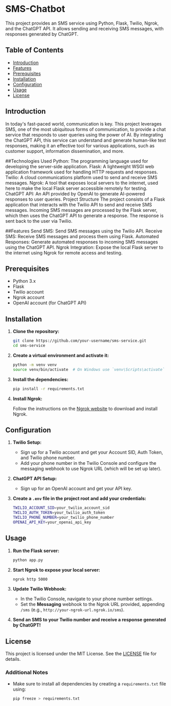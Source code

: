 # SMS-Chatbot

This project provides an SMS service using Python, Flask, Twilio, Ngrok, and the ChatGPT API. It allows sending and receiving SMS messages, with responses generated by ChatGPT.

## Table of Contents

- [Introduction](#introduction)
- [Features](#features)
- [Prerequisites](#prerequisites)
- [Installation](#installation)
- [Configuration](#configuration)
- [Usage](#usage)
- [License](#license)

## Introduction
In today's fast-paced world, communication is key. This project leverages SMS, one of the most ubiquitous forms of communication, to provide a chat service that responds to user queries using the power of AI. By integrating the ChatGPT API, this service can understand and generate human-like text responses, making it an effective tool for various applications, such as customer support, information dissemination, and more.

##Technologies Used
Python: The programming language used for developing the server-side application.
Flask: A lightweight WSGI web application framework used for handling HTTP requests and responses.
Twilio: A cloud communications platform used to send and receive SMS messages.
Ngrok: A tool that exposes local servers to the internet, used here to make the local Flask server accessible remotely for testing.
ChatGPT API: An API provided by OpenAI to generate AI-powered responses to user queries.
Project Structure
The project consists of a Flask application that interacts with the Twilio API to send and receive SMS messages. Incoming SMS messages are processed by the Flask server, which then uses the ChatGPT API to generate a response. The response is sent back to the user via Twilio.

##Features
Send SMS: Send SMS messages using the Twilio API.
Receive SMS: Receive SMS messages and process them using Flask.
Automated Responses: Generate automated responses to incoming SMS messages using the ChatGPT API.
Ngrok Integration: Expose the local Flask server to the internet using Ngrok for remote access and testing.

## Prerequisites

- Python 3.x
- Flask
- Twilio account
- Ngrok account
- OpenAI account (for ChatGPT API)

## Installation

1. **Clone the repository:**

   ```bash
   git clone https://github.com/your-username/sms-service.git
   cd sms-service
   ```

2. **Create a virtual environment and activate it:**

   ```bash
   python -m venv venv
   source venv/bin/activate  # On Windows use `venv\Scripts\activate`
   ```

3. **Install the dependencies:**

   ```bash
   pip install -r requirements.txt
   ```

4. **Install Ngrok:**

   Follow the instructions on the [Ngrok website](https://ngrok.com/download) to download and install Ngrok.

## Configuration

1. **Twilio Setup:**
   - Sign up for a Twilio account and get your Account SID, Auth Token, and Twilio phone number.
   - Add your phone number in the Twilio Console and configure the messaging webhook to use Ngrok URL (which will be set up later).

2. **ChatGPT API Setup:**
   - Sign up for an OpenAI account and get your API key.

3. **Create a `.env` file in the project root and add your credentials:**

   ```bash
   TWILIO_ACCOUNT_SID=your_twilio_account_sid
   TWILIO_AUTH_TOKEN=your_twilio_auth_token
   TWILIO_PHONE_NUMBER=your_twilio_phone_number
   OPENAI_API_KEY=your_openai_api_key
   ```

## Usage

1. **Run the Flask server:**

   ```bash
   python app.py
   ```

2. **Start Ngrok to expose your local server:**

   ```bash
   ngrok http 5000
   ```

3. **Update Twilio Webhook:**
   - In the Twilio Console, navigate to your phone number settings.
   - Set the **Messaging** webhook to the Ngrok URL provided, appending `/sms` (e.g., `http://your-ngrok-url.ngrok.io/sms`).

4. **Send an SMS to your Twilio number and receive a response generated by ChatGPT!**

## License

This project is licensed under the MIT License. See the [LICENSE](LICENSE) file for details.

### Additional Notes

- Make sure to install all dependencies by creating a `requirements.txt` file using:
  ```sh
  pip freeze > requirements.txt
  ```
